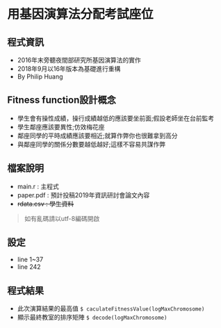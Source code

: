 # 用基因演算法分配考試座位

## 程式資訊
- 2016年末旁聽夜間部研究所基因演算法的實作
- 2018年9月以16年版本為基礎進行重構
- By Philip Huang

## Fitness function設計概念
- 學生會有操性成績，操行成績越低的應該要坐前面;假設老師坐在台前監考
- 學生鄰座應該要異性;仿效梅花座
- 鄰座同學的平時成績應該要相近;就算作弊你也很難拿到高分
- 與鄰座同學的關係分數要越低越好;這樣不容易共謀作弊

## 檔案說明
- main.r : 主程式
- paper.pdf : 預計投稿2019年資訊研討會論文內容
- ~~rdata.csv : 學生資料~~
> 如有亂碼請以utf-8編碼開啟

## 設定
- line 1~37
- line 242

## 程式結果
- 此次演算結果的最高值 `$ caculateFitnessValue(logMaxChromosome)`
- 顯示最終教室的排序矩陣 `$ decode(logMaxChromosome)`
